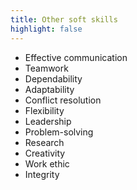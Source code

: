 ```yaml
---
title: Other soft skills
highlight: false
---
```

* Effective communication
* Teamwork
* Dependability
* Adaptability
* Conflict resolution
* Flexibility
* Leadership
* Problem-solving
* Research
* Creativity
* Work ethic
* Integrity